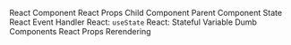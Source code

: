 React
Component
React Props
Child Component
Parent Component
State
React Event Handler
React: `useState`
React: Stateful Variable
Dumb Components
React Props
Rerendering
